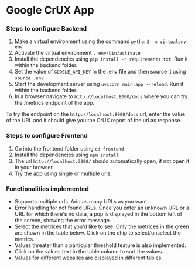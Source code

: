 # Google CrUX App

### Steps to configure Backend
1. Make a virtual environment using the command `python3 -m virtualenv env`
2. Activate the virtual environment `. env/bin/activate`
3. Install the dependencies using `pip install -r requirements.txt`. Run it within the backend folder.
4. Set the value of `GOOGLE_API_KEY` in the .env file and then source it using `source .env`
5. Start the development server using `uvicorn main:app --reload`. Run it within the backend folder.
4. In a browser navigate to `http://localhost:8000/docs` where you can try the /metrics endpoint of the app.

To try the endpoint on the `http://localhost:8000/docs` url, enter the value of the URL and it should give you the CrUX report of the url as response.

### Steps to configure Frontend
1. Go into the frontend folder using `cd frontend`
2. Install the dependencies using `npm install`
3. The url `http://localhost:3000/` should automatically open, if not open it in your browser.
4. Try the app using single or multiple urls.

### Functionalities implemented
- Supports multiple urls. Add as many URLs as you want.
- Error handling for not found URLs. Once you enter an unknown URL or a URL for which there's no data, a pop is displayed in the bottom left of the screen, showing the error message.
- Select the metrices that you'd like to see. Only the metrices in the green are shown in the table below. Click on the chip to select/unselect the metrics.
- Values threater than a particular threshold feature is also implemented.
- Click on the values text in the table column to sort the values. 
- Values for different websites are displayed in different tables.